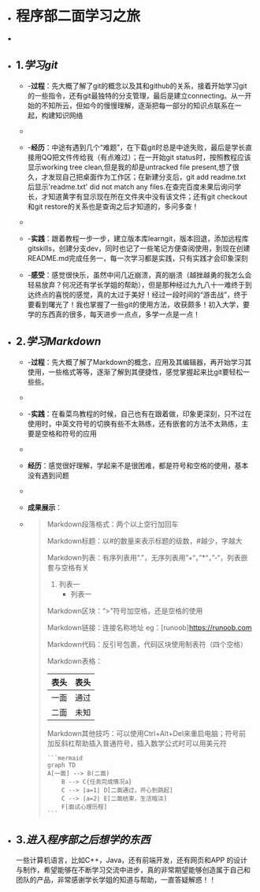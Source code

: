 + # 程序部二面学习之旅

+ 

+ ## 1.***学习git***

  + -**过程**：先大概了解了git的概念以及其和github的关系，接着开始学习git的一些指令，还有git最独特的分支管理，最后是建立connecting。从一开始的不知所云，但如今的慢慢理解，逐渐把每一部分的知识点联系在一起，构建知识网络   
  + 

  + -**经历**：中途有遇到几个“难题”，在下载git时总是中途失败，最后是学长直接用QQ把文件传给我（有点难过）；在一开始git status时，按照教程应该显示working tree clean,但是我的却是untracked file present,想了很久，才发现自己把桌面作为工作区；在新建分支后，git add readme.txt后显示'readme.txt' did not match any files.在查完百度未果后询问学长，才知道黄字有显示现在所在文件夹中没有该文件；还有git checkout和git restore的关系也是查询之后才知道的，多问多查！     
  + 

  + -**实践**：跟着教程一步一步，建立版本库learngit，版本回退，添加远程库gitskills，创建分支dev，同时也记了一些笔记方便查阅使用，到现在创建README.md完成任务一，每一次学习都是实践，只有实践才会印象深刻

    

  + -**感受**：感觉很快乐，虽然中间几近崩溃，真的崩溃（越挫越勇的我怎么会轻易放弃？何况还有学长学姐的帮助），但是那种经过九九八十一难终于到达终点的喜悦的感觉，真的太过于美好！经过一段时间的“游击战”，终于要看到曙光了！我也掌握了一些git的使用方法，收获颇多！初入大学，要学的东西真的很多，每天进步一点点，多学一点是一点！

    

+ ## 2.***学习Markdown***

  + -**过程**：先大概了解了Markdown的概念，应用及其编辑器，再开始学习其使用，一些格式等等，逐渐了解到其便捷性，感觉掌握起来比git要轻松一些些。    

  + 

  + -**实践**：在看菜鸟教程的时候，自己也有在跟着做，印象更深刻，只不过在使用时，中英文符号的切换有些不太熟练，还有嵌套的方法不太熟练，主要是空格和符号的应用    

  + 

  + **经历**：感觉很好理解，学起来不是很困难，都是符号和空格的使用，基本没有遇到问题   

  + 

  + **成果展示**：

  + > Markdown段落格式：两个以上空行加回车
    >
    > Markdown标题：以#的数量来表示标题的级数，#越少，字越大
    >
    > Markdown列表：有序列表用"."，无序列表用”+“，”*“，”-“，列表嵌套与空格有关
    >
    > 1. 列表一
    >    + 列表一
    >
    > Markdown区块：“>”符号加空格，还是空格的使用
    >
    > Markdown链接：连接名称地址 eg：[runoob]https://runoob.com
    >
    > Markdown代码：反引号包裹，代码区块使用制表符（四个空格）
    >
    > Markdown表格：
    >
    > | 表头 | 表头 |
    > | :--: | :--: |
    > | 一面 | 通过 |
    > | 二面 | 未知 |
    >
    > 
    >
    > Markdown其他技巧：可以使用Ctrl+Alt+Del来重启电脑；符号前加反斜杠帮助插入普通符号，插入数学公式时可以用美元符
    >
    > ```
    > ​```mermaid
    > graph TD
    > A[一面] --> B(二面)
    >     B --> C{任务完成情况a}
    >     C --> |a=1| D[二面通过，开心到跳起]
    >     C --> |a=2| E[二面结束，生活暗淡]
    >     F[面试心理历程]
    > ​```
    > ```
    >
    > 

    

+ ## 3.***进入程序部之后想学的东西***

  一些计算机语言，比如C++，Java，还有前端开发，还有网页和APP 的设计与制作，希望能够在不断学习交流中进步，真的非常期望能够创造属于自己和团队的产品，非常感谢学长学姐的知道与帮助，一直答疑解惑！！

  